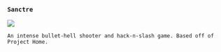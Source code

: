 ### `Sanctre`
![](https://i.imgur.com/GBmCZUw.png)

`An intense bullet-hell shooter and hack-n-slash game. Based off of Project Home.`
